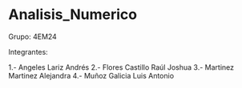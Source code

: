 # Analisis_Numerico

Grupo: 4EM24

Integrantes:

1.- Angeles Lariz Andrés
2.- Flores Castillo Raúl Joshua
3.- Martinez Martinez Alejandra
4.- Muñoz Galicia Luis Antonio
